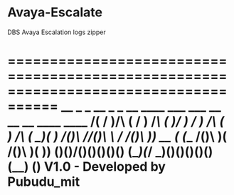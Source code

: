 # Avaya-Escalate
DBS Avaya Escalation logs zipper

====================================================================================
    __  _  _  __   _  _   __      ____  ___   ___    __    __      __   ____  ____ 
   /__\( \/ )/__\ ( \/ ) /__\    ( ___)/ __) / __)  /__\  (  )    /__\ (_  _)( ___)
  /(__)\\  //(__)\ \  / /(__)\    )__) \__ \( (__  /(__)\  )(__  /(__)\  )(   )__) 
 (__)(__)\/(__)(__)(__)(__)(__)  (____)(___/ \___)(__)(__)(____)(__)(__)(__) (____)
                                                     V1.0 - Developed by Pubudu_mit
====================================================================================
